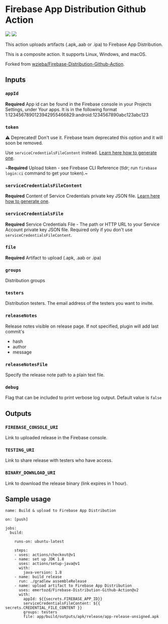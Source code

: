 # Firebase App Distribution Github Action

<a href="https://github.com/wzieba/Firebase-Distribution-Github-Action/actions">![](https://github.com/wzieba/Firebase-Distribution-Github-Action/workflows/Sample%20workflow%20for%20Firebase%20Distribution%20action/badge.svg)</a>
<a href="https://github.com/wzieba/Firebase-Distribution-Github-Action/releases">![](https://img.shields.io/github/v/release/wzieba/Firebase-Distribution-Github-Action)</a>

This action uploads artifacts (.apk,.aab or .ipa) to Firebase App Distribution.

This is a composite action. It supports Linux, Windows, and macOS.

Forked from [wzieba/Firebase-Distribution-Github-Action](https://github.com/wzieba/Firebase-Distribution-Github-Action).

## Inputs

### `appId`

**Required** App id can be found in the Firebase console in your Projects Settings, under Your apps. It is in the following format 1:1234567890123942955466829:android:1234567890abc123abc123

### `token`

⚠️ Deprecated! Don't use it. Firebase team deprecated this option and it will soon be removed.

Use `serviceCredentialsFileContent` instead. [Learn here how to generate one](https://github.com/wzieba/Firebase-Distribution-Github-Action/wiki/FIREBASE_TOKEN-migration).

~**Required** Upload token - see Firebase CLI Reference (tldr; run `firebase login:ci` command to get your token).~

### `serviceCredentialsFileContent`
**Required** Content of Service Credentials private key JSON file. [Learn here how to generate one](https://github.com/wzieba/Firebase-Distribution-Github-Action/wiki/FIREBASE_TOKEN-migration).

### `serviceCredentialsFile`

**Required** Service Credentials File - The path or HTTP URL to your Service Account private key JSON file.
Required only if you don't use `serviceCredentialsFileContent`.

### `file`

**Required** Artifact to upload (.apk, .aab or .ipa)

### `groups`

Distribution groups

### `testers`

Distribution testers. The email address of the testers you want to invite.

### `releaseNotes`

Release notes visible on release page. If not specified, plugin will add last commit's
 - hash
 - author
 - message
 
### `releaseNotesFile`

Specify the release note path to a plain text file.

### `debug`

Flag that can be included to print verbose log output. Default value is `false`

## Outputs

### `FIREBASE_CONSOLE_URI`

Link to uploaded release in the Firebase console.

### `TESTING_URI`

Link to share release with testers who have access.

### `BINARY_DOWNLOAD_URI`

Link to download the release binary (link expires in 1 hour).

## Sample usage

```
name: Build & upload to Firebase App Distribution 

on: [push]

jobs:
  build:

    runs-on: ubuntu-latest

    steps:
    - uses: actions/checkout@v1
    - name: set up JDK 1.8
      uses: actions/setup-java@v1
      with:
        java-version: 1.8
    - name: build release 
      run: ./gradlew assembleRelease
    - name: upload artifact to Firebase App Distribution
      uses: emertozd/Firebase-Distribution-Github-Action@v2
      with:
        appId: ${{secrets.FIREBASE_APP_ID}}
        serviceCredentialsFileContent: ${{ secrets.CREDENTIAL_FILE_CONTENT }}
        groups: testers
        file: app/build/outputs/apk/release/app-release-unsigned.apk
```
